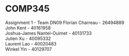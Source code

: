 # COMP345
Assignment 1 - Team DN09
Florian Charreau - 26494889
<br/>
John Kent - 40161958
<br/>
Joshua-James Nantel-Ouimet - 40131733
<br/>
Julien Xu - 40095332
<br/>
Laurent Lao - 40020483
<br/>
Winkel Yin - 40129707
